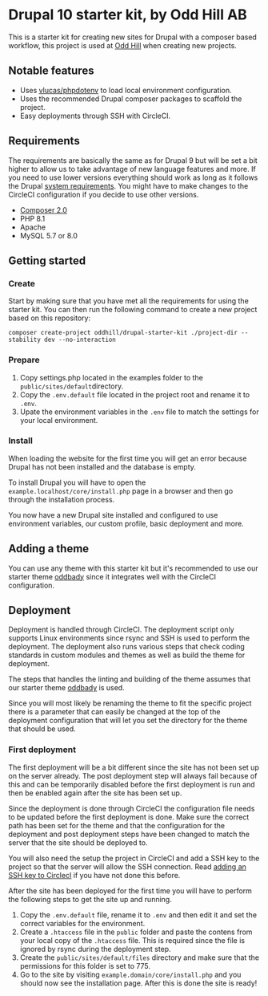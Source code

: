 # Drupal 10 starter kit, by Odd Hill AB

This is a starter kit for creating new sites for Drupal with a composer
based workflow, this project is used at [Odd Hill](http://www.oddhill.se/)
when creating new projects.

## Notable features

- Uses [vlucas/phpdotenv](vlucas/phpdotenv) to load local environment configuration.
- Uses the recommended Drupal composer packages to scaffold the project.
- Easy deployments through SSH with CircleCI.

## Requirements

The requirements are basically the same as for Drupal 9 but will be set a bit
higher to allow us to take advantage of new language features and more. If you
need to use lower versions everything should work as long as it follows the
Drupal [system requirements](https://www.drupal.org/docs/system-requirements).
You might have to make changes to the CircleCI configuration if you decide to
use other versions.

- [Composer 2.0](https://getcomposer.org/doc/00-intro.md#installation-linux-unix-osx)
- PHP 8.1
- Apache
- MySQL 5.7 or 8.0

## Getting started

### Create

Start by making sure that you have met all the requirements for using the
starter kit. You can then run the following command to create a new project
based on this repository:

```
composer create-project oddhill/drupal-starter-kit ./project-dir --stability dev --no-interaction
```

### Prepare

1. Copy settings.php located in the examples folder to the `public/sites/default`directory.
2. Copy the `.env.default` file located in the project root and rename it to `.env`.
3. Upate the environment variables in the `.env` file to match the settings for your local environment.

### Install

When loading the website for the first time you will get an error because
Drupal has not been installed and the database is empty.

To install Drupal you will have to open the `example.localhost/core/install.php`
page in a browser and then go through the installation process.

You now have a new Drupal site installed and configured to use environment
variables, our custom profile, basic deployment and more.

## Adding a theme

You can use any theme with this starter kit but it's recommended to use our
starter theme [oddbady](https://github.com/oddhill/drupal-oddbaby) since it
integrates well with the CircleCI configuration.

## Deployment

Deployment is handled through CircleCI. The deployment script only supports
Linux environments since rsync and SSH is used to perform the deployment.
The deployment also runs various steps that check coding standards in
custom modules and themes as well as build the theme for deployment.

The steps that handles the linting and building of the theme assumes that our
starter theme [oddbady](https://github.com/oddhill/drupal-oddbaby) is used.

Since you will most likely be renaming the theme to fit the specific project
there is a parameter that can easily be changed at the top of the deployment
configuration that will let you set the directory for the theme that should
be used.

### First deployment

The first deployment will be a bit different since the site has not been set up
on the server already. The post deployment step will always fail because of
this and can be temporarily disabled before the first deployment is run and
then be enabled again after the site has been set up.

Since the deployment is done through CircleCI the configuration file needs to
be updated before the first deployment is done. Make sure the correct path has
been set for the theme and that the configuration for the deployment and post
deployment steps have been changed to match the server that the site should be
deployed to.

You will also need the setup the project in CircleCI and add a SSH key to the
project so that the server will allow the SSH connection. Read
[adding an SSH key to CirclecI](https://circleci.com/docs/2.0/add-ssh-key/) if
you have not done this before.

After the site has been deployed for the first time you will have to perform
the following steps to get the site up and running.

1. Copy the `.env.default` file, rename it to `.env` and then edit it and set
   the correct variables for the environment.
2. Create a `.htaccess` file in the `public` folder and paste the contens from
   your local copy of the `.htaccess` file. This is required since the file is
   ignored by rsync during the deployment step.
3. Create the `public/sites/default/files` directory and make sure that the
   permissions for this folder is set to 775.
4. Go to the site by visiting `example.domain/core/install.php` and you should
   now see the installation page. After this is done the site is ready!
